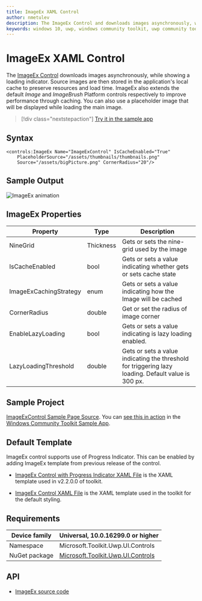 ```yaml
---
title: ImageEx XAML Control
author: nmetulev
description: The ImageEx Control and downloads images asynchronously, while showing a loading indicator.
keywords: windows 10, uwp, windows community toolkit, uwp community toolkit, uwp toolkit, ImageEx, xaml control, xaml
---
```


# ImageEx XAML Control

The [ImageEx Control](https://docs.microsoft.com/dotnet/api/microsoft.toolkit.uwp.ui.controls.imageex) downloads images asynchronously, while showing a loading indicator. Source images are then stored in the application's local cache to preserve resources and load time. ImageEx also extends the default *Image* and *ImageBrush* Platform controls respectively to improve performance through caching. You can also use a placeholder image that will be displayed while loading the main image.

> [!div class="nextstepaction"]
> [Try it in the sample app](uwpct://Controls?sample=ImageEx)

## Syntax

```xaml
<controls:ImageEx Name="ImageExControl" IsCacheEnabled="True"
    PlaceholderSource="/assets/thumbnails/thumbnails.png"
    Source="/assets/bigPicture.png" CornerRadius="20"/>
```

## Sample Output

![ImageEx animation](../resources/images/Controls/ImageEx.gif)

## ImageEx Properties

| Property | Type | Description |
| -- | -- | -- |
| NineGrid | Thickness | Gets or sets the nine-grid used by the image |
| IsCacheEnabled | bool | Gets or sets a value indicating whether gets or sets cache state |
| ImageExCachingStrategy | enum | Gets or sets a value indicating how the Image will be cached |
| CornerRadius | double | Get or set the radius of image corner |
| EnableLazyLoading | bool | Gets or sets a value indicating is lazy loading enabled. |
| LazyLoadingThreshold | double | Gets or sets a value indicating the threshold for triggering lazy loading. Default value is 300 px. |

## Sample Project

[ImageExControl Sample Page Source](https://github.com/Microsoft/WindowsCommunityToolkit//tree/master/Microsoft.Toolkit.Uwp.SampleApp/SamplePages/ImageEx). You can [see this in action](uwpct://Controls?sample=ImageEx) in the [Windows Community Toolkit Sample App](https://aka.ms/uwptoolkitapp).

## Default Template

ImageEx control supports use of Progress Indicator. This can be enabled by adding ImageEx template from previous release of the control.

- [ImageEx Control with Progress Indicator XAML File](https://github.com/Microsoft/WindowsCommunityToolkit/blob/rel/2.2.0/Microsoft.Toolkit.Uwp.UI.Controls/ImageEx/ImageEx.xaml) is the XAML template used in v2.2.0.0 of toolkit.

- [ImageEx Control XAML File](https://github.com/Microsoft/WindowsCommunityToolkit//blob/master/Microsoft.Toolkit.Uwp.UI.Controls/ImageEx/ImageEx.xaml) is the XAML template used in the toolkit for the default styling.

## Requirements

| Device family | Universal, 10.0.16299.0 or higher |
| -- | -- |
| Namespace | Microsoft.Toolkit.Uwp.UI.Controls |
| NuGet package | [Microsoft.Toolkit.Uwp.UI.Controls](https://www.nuget.org/packages/Microsoft.Toolkit.Uwp.UI.Controls/) |

## API

- [ImageEx source code](https://github.com/Microsoft/WindowsCommunityToolkit//tree/master/Microsoft.Toolkit.Uwp.UI.Controls/ImageEx)
